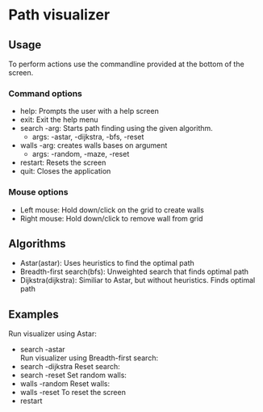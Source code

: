 # Path visualizer

## Usage

To perform actions use the commandline provided at the bottom of the screen.  

### Command options
* help: Prompts the user with a help screen
* exit: Exit the help menu   
* search -arg:  Starts path finding using the given algorithm. 
    * args: -astar, -dijkstra, -bfs, -reset
* walls -arg: creates walls bases on argument
    * args: -random, -maze, -reset
* restart: Resets the screen
* quit: Closes the application

### Mouse options
* Left mouse: Hold down/click on the grid to create walls
* Right mouse: Hold down/click to remove wall from grid

## Algorithms
* Astar(astar): Uses heuristics to find the optimal path
* Breadth-first search(bfs): Unweighted search that finds optimal path
* Dijkstra(dijkstra): Similiar to Astar, but without heuristics. Finds optimal path

## Examples
Run visualizer using Astar:  
* search -astar   
Run visualizer using Breadth-first search:   
* search -dijkstra
Reset search:
* search -reset
Set random walls:
* walls -random
Reset walls:
* walls -reset
To reset the screen
* restart


